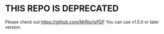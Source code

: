 # THIS REPO IS DEPRECATED
Please check out https://github.com/MrRio/jsPDF
You can use v1.5.0 or later version.
